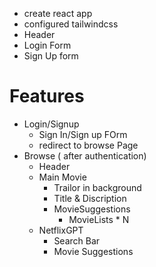 - create react app
- configured tailwindcss
- Header
- Login Form
- Sign Up form

# Features

- Login/Signup
  - Sign In/Sign up FOrm
  - redirect to browse Page
- Browse ( after authentication)
  - Header
  - Main Movie
    - Trailor in background
    - Title & Discription
    - MovieSuggestions
      - MovieLists \* N
  - NetflixGPT
    - Search Bar
    - Movie Suggestions
